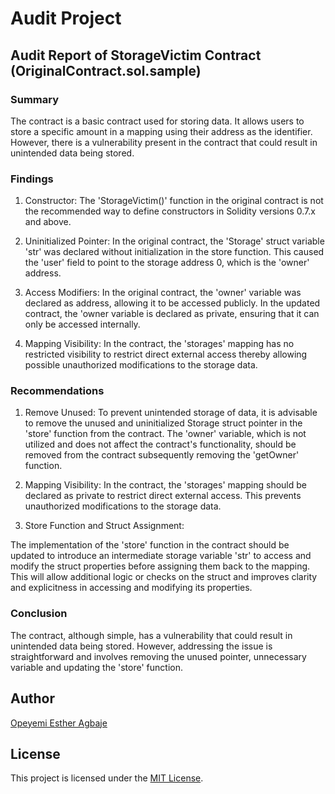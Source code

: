 # Audit Project

## Audit Report of StorageVictim Contract (OriginalContract.sol.sample)

### Summary

The contract is a basic contract used for storing data. It allows users to store a specific amount in a mapping using their address as the identifier. However, there is a vulnerability present in the contract that could result in unintended data being stored.

### Findings

1. Constructor:
The 'StorageVictim()' function in the original contract is not the recommended way to define constructors in Solidity versions 0.7.x and above.

2. Uninitialized Pointer:
In the original contract, the 'Storage' struct variable 'str' was declared without initialization in the store function. This caused the 'user' field to point to the storage address 0, which is the 'owner' address.

3. Access Modifiers:
In the original contract, the 'owner' variable was declared as address, allowing it to be accessed publicly. In the updated contract, the 'owner variable is declared as private, ensuring that it can only be accessed internally.

4. Mapping Visibility:
In the contract, the 'storages' mapping has no restricted visibility to restrict direct external access thereby allowing possible unauthorized modifications to the storage data.

### Recommendations

1. Remove Unused:
To prevent unintended storage of data, it is advisable to remove the unused and uninitialized Storage struct pointer in the 'store' function from the contract. The 'owner' variable, which is not utilized and does not affect the contract's functionality, should be removed from the contract subsequently removing the 'getOwner' function.

2. Mapping Visibility:
In the contract, the 'storages' mapping should be declared as private to restrict direct external access. This prevents unauthorized modifications to the storage data.

3. Store Function and Struct Assignment:

The implementation of the 'store' function in the contract should be updated to introduce an intermediate storage variable 'str' to access and modify the struct properties before assigning them back to the mapping. This will allow additional logic or checks on the struct and improves clarity and explicitness in accessing and modifying its properties.

### Conclusion

The contract, although simple, has a vulnerability that could result in unintended data being stored. However, addressing the issue is straightforward and involves removing the unused pointer, unnecessary variable and updating the 'store' function.

## Author

[Opeyemi Esther Agbaje](https://github.com/esteriella)

## License

This project is licensed under the [MIT License](LICENSE).
